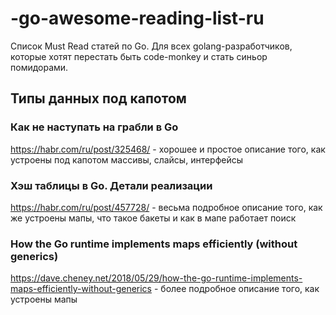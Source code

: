 # -go-awesome-reading-list-ru
Список Must Read статей по Go. 
Для всех golang-разработчиков, которые хотят перестать быть code-monkey и стать синьор помидорами.

## Типы данных под капотом

### Как не наступать на грабли в Go
https://habr.com/ru/post/325468/ - хорошее и простое описание того, как устроены под капотом массивы, слайсы, интерфейсы

### Хэш таблицы в Go. Детали реализации
https://habr.com/ru/post/457728/ - весьма подробное описание того, как же устроены мапы, что такое бакеты и как в мапе работает поиск

### How the Go runtime implements maps efficiently (without generics)
https://dave.cheney.net/2018/05/29/how-the-go-runtime-implements-maps-efficiently-without-generics - более подробное описание того, как устроены мапы

